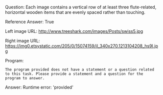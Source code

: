 Question: Each image contains a vertical row of at least three flute-related, horizontal wooden items that are evenly spaced rather than touching.

Reference Answer: True

Left image URL: http://www.treeshark.com/images/Posts/swiss5.jpg

Right image URL: https://img0.etsystatic.com/205/0/15074159/il_340x270.1213104208_hs9l.jpg

Program:

```
The program provided does not have a statement or a question related to this task. Please provide a statement and a question for the program to answer.
```
Answer: Runtime error: 'provided'

